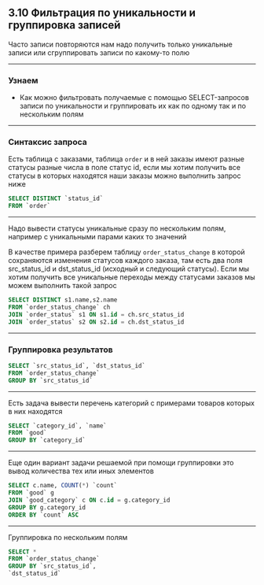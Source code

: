 ## 3.10 Фильтрация по уникальности и группировка записей

Часто записи повторяются нам надо получить только уникальные записи или сгруппировать записи по какому-то полю

------

### Узнаем

- Как можно фильтровать получаемые с помощью SELECT-запросов записи по уникальности и группировать их как по одному так и по нескольким полям

------

### Синтаксис запроса

Есть таблица с заказами, таблица `order` и в ней заказы имеют разные статусы разные числа в поле статус id, если мы хотим получить все статусы в которых находятся наши заказы можно выполнить запрос ниже

```sql
SELECT DISTINCT `status_id`
FROM `order`
```

------

Надо вывести статусы уникальные сразу по нескольким полям, например с уникальными парами каких то значений

В качестве примера разберем таблицу `order_status_change` в которой сохраняются изменения статусов каждого заказа, там есть два поля src_status_id и dst_status_id (исходный и следующий статусы). Если мы хотим получить все уникальные переходы между статусами заказов мы можем выполнить такой запрос

```sql
SELECT DISTINCT s1.name,s2.name
FROM `order_status_change` ch
JOIN `order_status` s1 ON s1.id = ch.src_status_id
JOIN `order_status` s2 ON s2.id = ch.dst_status_id
```

------

### Группировка результатов

```sql
SELECT `src_status_id`, `dst_status_id`
FROM `order_status_change`
GROUP BY `src_status_id`
```

------

Есть задача вывести перечень категорий с примерами товаров которых в них находятся  

```sql
SELECT `category_id`, `name`
FROM `good`
GROUP BY `category_id`
```

------

Еще один вариант задачи решаемой при помощи группировки это вывод количества тех или иных элементов 

```sql
SELECT c.name, COUNT(*) `count`
FROM `good` g
JOIN `good_category` c ON c.id = g.category_id
GROUP BY g.category_id
ORDER BY `count` ASC
```

------

Группировка по нескольким полям

```sql
SELECT *
FROM `order_status_change`
GROUP BY `src_status_id`,
`dst_status_id`
```

